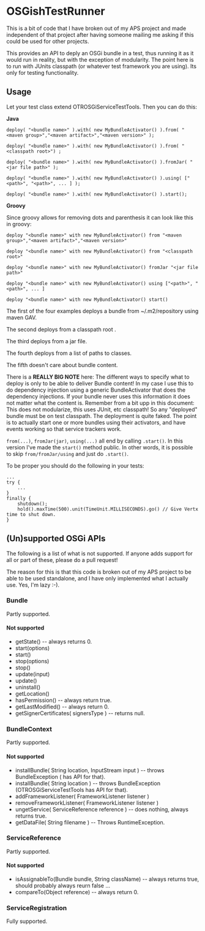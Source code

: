 # OSGishTestRunner

This is a bit of code that I have broken out of my APS project and made independent of that project after having someone mailing me asking if this could be used for other projects. 

This provides an API to deply an OSGi bundle in a test, thus running it as it would run in reality, but with the exception of modularity. The point here is to run with JUnits classpath (or whatever test framework you are using). Its only for testing functionality. 

## Usage

Let your test class extend OTROSGiServiceTestTools. Then you can do this:

__Java__

    deploy( "<bundle name>" ).with( new MyBundleActivator() ).from( "<maven group>","<maven artifact>","<maven version>" );
 
    deploy( "<bundle name>" ).with( new MyBundleActivator() ).from( "<classpath root>") ;
 
    deploy( "<bundle name>" ).with( new MyBundleActivator() ).fromJar( "<jar file path>" );
    
    deploy( "<bundle name>" ).with( new MyBundleActivator() ).using( ["<path>", "<path>", ... ] );
    
    deploy( "<bundle name>" ).with( new MyBundleActivator() ).start();

__Groovy__

Since groovy allows for removing dots and parenthesis it can look like this in groovy:

    deploy "<bundle name>" with new MyBundleActivator() from "<maven group>","<maven artifact>","<maven version>"
 
    deploy "<bundle name>" with new MyBundleActivator() from "<classpath root>"
 
    deploy "<bundle name>" with new MyBundleActivator() fromJar "<jar file path>"
    
    deploy "<bundle name>" with new MyBundleActivator() using ["<path>", "<path>", ... ]
    
    deploy "<bundle name>" with new MyBundleActivator() start()

The first  of the four examples deploys a bundle from ~/.m2/repository using maven GAV.

The second deploys from a classpath root . 

The third deploys from a jar file. 

The fourth deploys from a list of paths to classes.

The fifth doesn't care about bundle content.

There is a **REALLY BIG NOTE** here: The different ways to specify what to deploy is only to be able to deliver Bundle content!  In my case I use this to do dependency injection using a generic BundleActivator that does the dependency injections. If your bundle never uses this information it does not matter what the content is.  Remember from a bit upp in this document: This does not modularize, this uses JUnit, etc classpath! So any "deployed" bundle must be on test classpath.  The deployment is quite faked. The point is to actually start one or more bundles using their activators, and have events working so that service trackers work. 

`from(...)`, `fromJar(jar)`, `using(...)` all end by calling `.start()`. In this version I've made the `start()` method public. In other words, it is possible to skip `from/fromJar/using` and just do `.start()`. 

To be proper you should do the following in your tests:

    ...
    try {
        ...
    } 
    finally {
        shutdown();
        hold().maxTime(500).unit(TimeUnit.MILLISECONDS).go() // Give Vertx time to shut down.
    }

## (Un)supported OSGi APIs

The following is a list of what is not supported. If anyone adds support for all or part of these, please do a pull request!

The reason for this is that this code is broken out of my APS project to be able to be used standalone, and I have only implemented what I actually use. Yes, I'm lazy :-).

### Bundle

Partly supported.

#### Not supported

- getState() -- always returns 0.
- start(options)
- start()
- stop(options)
- stop()
- update(input)
- update()
- uninstall()
- getLocation()
- hasPermission() -- always return true.
- getLastModified() -- always return 0.
- getSignerCertificates( signersType ) -- returns null.

### BundleContext

Partly supported.

#### Not supported

- installBundle( String location, InputStream input ) -- throws BundleException ( has API for that).
- installBundle( String location ) -- throws BundleException (OTROSGiServiceTestTools  has API for that).
- addFrameworkListener( FrameworkListener listener )
- removeFrameworkListener( FrameworkListener listener ) 
- ungetService( ServiceReference reference ) -- does nothing, always returns true.
- getDataFile( String filename ) -- Throws RuntimeException. 

### ServiceReference

Partly supported.

#### Not supported

- isAssignableTo(Bundle bundle, String className) -- always returns true, should probably always reurn false ...
- compareTo(Object reference) -- always return 0.

### ServiceRegistration

Fully supported. 
